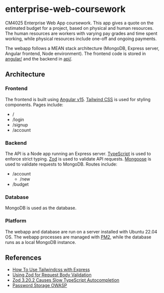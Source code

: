 # enterprise-web-coursework

CM4025 Enterprise Web App coursework. This app gives a quote on the estimated budget for a project, based on physical and human resources. The human resources are workers with varying pay grades and time spent working, while physical resources include one-off and ongoing payments.

The webapp follows a MEAN stack architecture (MongoDB, Express server, Angular frontend, Node environment). The frontend code is stored in [angular/](./angular/) and the backend in [api/](./api/).

## Architecture

### Frontend

The frontend is built using [Angular v15](https://angular.io/). [Tailwind CSS](https://tailwindcss.com/) is used for styling components. Pages include:

- /
- /login
- /signup
- /account

### Backend

The API is a Node app running an Express server. [TypeScript](https://www.typescriptlang.org/) is used to enforce strict typing. [Zod](https://zod.dev/) is used to validate API requests. [Mongoose](https://mongoosejs.com/docs/) is used to validate requests to MongoDB. Routes include:

- /account
  - /new
- /budget

### Database

MongoDB is used as the database.

### Platform

The webapp and database are run on a server installed with Ubuntu 22.04 OS. The webapp processes are managed with [PM2](https://pm2.keymetrics.io/), while the database runs as a local MongoDB instance.

## References

- [How To Use Tailwindcss with Express](https://daily.dev/blog/how-to-use-tailwindcss-with-node-js-express-and-pug#add-tailwindcss)
- [Using Zod for Request Body Validation](https://dev.to/franciscomendes10866/schema-validation-with-zod-and-expressjs-111p)
- [Zod 3.20.2 Causes Slow TypeScript Autocompletion](https://stackoverflow.com/a/74901864)
- [Password Storage OWASP](https://cheatsheetseries.owasp.org/cheatsheets/Password_Storage_Cheat_Sheet.html)
